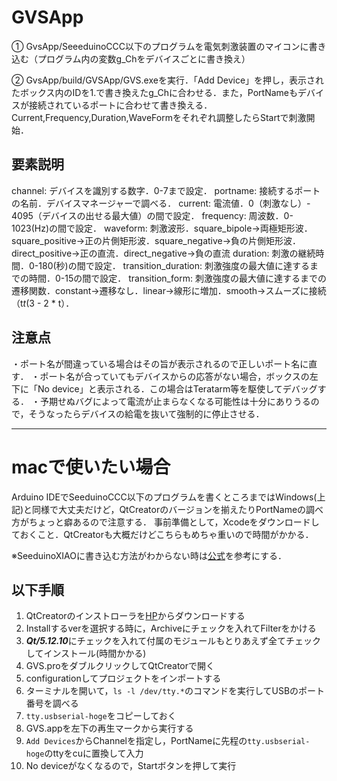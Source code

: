 # GVSApp

① GvsApp/SeeeduinoCCC以下のプログラムを電気刺激装置のマイコンに書き込む（プログラム内の変数g_Chをデバイスごとに書き換え）

② GvsApp/build/GVSApp/GVS.exeを実行．「Add Device」を押し，表示されたボックス内のIDを1.で書き換えたg_Chに合わせる．また，PortNameもデバイスが接続されているポートに合わせて書き換える．Current,Frequency,Duration,WaveFormをそれぞれ調整したらStartで刺激開始．

## 要素説明
channel: デバイスを識別する数字．0-7まで設定．
portname: 接続するポートの名前．デバイスマネージャーで調べる．
current: 電流値．0（刺激なし）- 4095（デバイスの出せる最大値）の間で設定．
frequency: 周波数．0-1023(Hz)の間で設定．
waveform: 刺激波形．square_bipole→両極矩形波．square_positive→正の片側矩形波．square_negative→負の片側矩形波．direct_positive→正の直流．direct_negative→負の直流
duration: 刺激の継続時間．0-180(秒)の間で設定．
transition_duration: 刺激強度の最大値に達するまでの時間．0-15の間で設定．
transition_form: 刺激強度の最大値に達するまでの遷移関数．constant→遷移なし．linear→線形に増加．smooth→スムーズに接続（t*t*(3 - 2 * t）．

## 注意点
・ポート名が間違っている場合はその旨が表示されるので正しいポート名に直す．
・ポート名が合っていてもデバイスからの応答がない場合，ボックスの左下に「No device」と表示される．この場合はTeratarm等を駆使してデバッグする．
・予期せぬバグによって電流が止まらなくなる可能性は十分にありうるので，そうなったらデバイスの給電を抜いて強制的に停止させる．

---

# macで使いたい場合
Arduino IDEでSeeduinoCCC以下のプログラムを書くところまではWindows(上記)と同様で大丈夫だけど，QtCreatorのバージョンを揃えたりPortNameの調べ方がちょっと癖あるので注意する．
事前準備として，Xcodeをダウンロードしておくこと．QtCreatorも大概だけどこちらもめちゃ重いので時間がかかる．

※SeeduinoXIAOに書き込む方法がわからない時は[公式](https://wiki.seeedstudio.com/jp/Seeeduino-XIAO/)を参考にする．

## 以下手順
1. QtCreatorのインストローラを[HP](https://www.qt.io/download-open-source)からダウンロードする
2. Installするverを選択する時に，Archiveにチェックを入れてFilterをかける
3. ***Qt/5.12.10***にチェックを入れて付属のモジュールもとりあえず全てチェックしてインストール(時間かかる)
4. GVS.proをダブルクリックしてQtCreatorで開く
5. configurationしてプロジェクトをインポートする
6. ターミナルを開いて，`ls -l /dev/tty.*`のコマンドを実行してUSBのポート番号を調べる
7. `tty.usbserial-hoge`をコピーしておく
8. GVS.appを左下の再生マークから実行する
9. `Add Devices`からChannelを指定し，PortNameに先程の`tty.usbserial-hoge`のttyをcuに置換して入力
10. No deviceがなくなるので，Startボタンを押して実行
